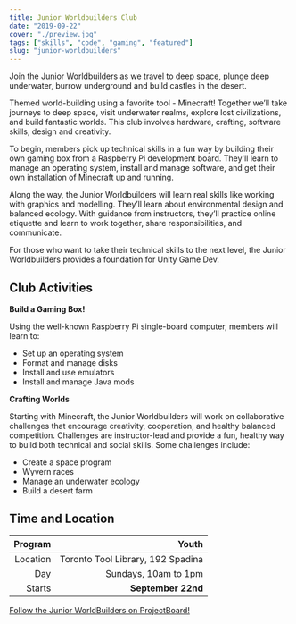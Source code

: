 ```yaml
---
title: Junior Worldbuilders Club
date: "2019-09-22"
cover: "./preview.jpg"
tags: ["skills", "code", "gaming", "featured"]
slug: "junior-worldbuilders"
---
```


Join the Junior Worldbuilders as we travel to deep space, plunge deep underwater, burrow underground and build castles in the desert.

Themed world-building using a favorite tool - Minecraft! Together we’ll take journeys to deep space, visit underwater realms, explore lost civilizations, and build fantastic worlds. This club involves hardware, crafting, software skills, design and creativity.

To begin, members pick up technical skills in a fun way by building their own gaming box from a Raspberry Pi development board. They'll learn to manage an operating system, install and manage software, and get their own installation of Minecraft up and running.

Along the way, the Junior Worldbuilders will learn real skills like working with graphics and modelling. They’ll learn about environmental design and balanced ecology. With guidance from instructors, they’ll practice online etiquette and learn to work together, share responsibilities, and communicate.

For those who want to take their technical skills to the next level, the Junior Worldbuilders provides a foundation for Unity Game Dev.

## Club Activities

**Build a Gaming Box!**

Using the well-known Raspberry Pi single-board computer, members will learn to:

- Set up an operating system
- Format and manage disks
- Install and use emulators
- Install and manage Java mods

**Crafting Worlds**

Starting with Minecraft, the Junior Worldbuilders will work on collaborative challenges that encourage creativity, cooperation, and healthy balanced competition. Challenges are instructor-lead and provide a fun, healthy way to build both technical and social skills. Some challenges include:

- Create a space program
- Wyvern races
- Manage an underwater ecology
- Build a desert farm

## Time and Location

|  Program |                             Youth |
| -------: | --------------------------------: |
| Location | Toronto Tool Library, 192 Spadina |
|      Day |              Sundays, 10am to 1pm |
|   Starts |                **September 22nd** |

[Follow the Junior WorldBuilders on ProjectBoard!](https://projectboard.engineering.com/project/junior-worldbuilders-club)
